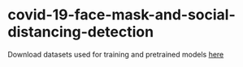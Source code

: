 # covid-19-face-mask-and-social-distancing-detection

Download datasets used for training and pretrained models [here](https://drive.google.com/drive/folders/1990dibz4Sy6HQ3UUl0NR218P6LOQYqdZ?usp=sharing)
